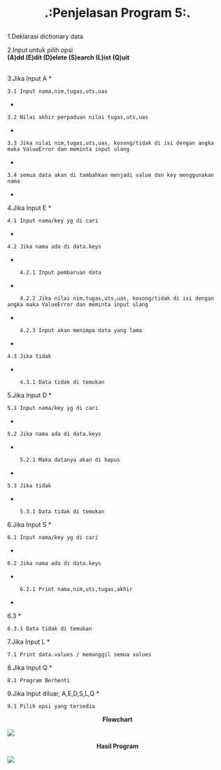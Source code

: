 # <p align="center">.:Penjelasan Program 5:.</p>



1.Deklarasi dictionary data<br>


2.Input untuk pilih opsi <br>
<strong>(A)dd       (E)dit      (D)elete     (S)earch      (L)ist     (Q)uit</strong> <br><br>


3.Jika Input A
*

	3.1 Input nama,nim,tugas,uts,uas
*

	3.2 Nilai akhir perpaduan nilai tugas,uts,uas
*

	3.3 Jika nilai nim,tugas,uts,uas, kosong/tidak di isi dengan angka maka ValueError dan meminta input ulang
*

	3.4 semua data akan di tambahkan menjadi value dan key menggunakan nama
*

4.Jika Input E
*

	4.1 Input nama/key yg di cari
*

	4.2 Jika nama ada di data.keys
*

		4.2.1 Input pembaruan data
*

		4.2.2 Jika nilai nim,tugas,uts,uas, kosong/tidak di isi dengan angka maka ValueError dan meminta input ulang
*

		4.2.3 Input akan menimpa data yang lama
*

	4.3 Jika tidak
*
		
		4.3.1 Data tidak di temukan



5.Jika Input D
*

	5.1 Input nama/key yg di cari
*

	5.2 Jika nama ada di data.keys
*

		5.2.1 Maka datanya akan di hapus
*

	5.3 Jika tidak
*

		5.3.1 Data tidak di temukan



6.Jika Input S
*

	6.1 Input nama/key yg di cari
*

	6.2 Jika nama ada di data.keys
*

		6.2.1 Print nama,nim,uts,tugas,akhir
* 

6.3
*
 
	6.3.1 Data tidak di temukan



7.Jika Input L
*

	7.1 Print data.values / memanggil semua values
	


8.Jika Input Q
* 

	8.1 Program Berhenti



9.Jika Input diluar, A,E,D,S,L,Q
* 

	9.1 Pilih opsi yang tersedia



<strong><p align="center">Flowchart</p></strong>



![](Files/tugas5.jpg)



<strong><p align="center">Hasil Program</p></strong>



![](Files/ss.jpg)

